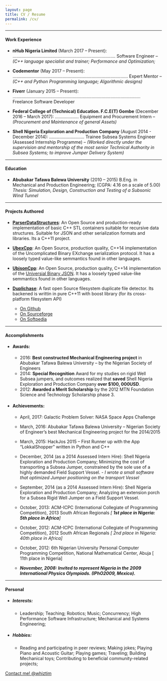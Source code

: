 ```yaml
---
layout: page
title: CV / Resume
permalink: /cv/
---
```


--------------------------------

#### Work Experience

- **nHub Nigeria Limited** (March 2017 – Present): .................................................................................. Software Engineer – *(C++ language specialist and trainer; Performance and Optimization;*

- **Codementor** (May 2017 – Present): ............................................................................................ Expert Mentor – *(C++ and Python Programming language; Algorithmic designs)*

- **Fiverr** (January 2015 – Present): ...................................................................................................... Freelance Software Developer 

- **Federal College of (Technical) Education. F.C.E(T) Gombe** (December 2016 – March 2017): ................... Equipment and Procurement Intern – *(Procurement and Maintenance of general Assets)*

- **Shell Nigeria Exploration and Production Company** (August 2014 - December 2014): ............................ Trainee Subsea Systems Engineer (Assessed Internship Programme) – *(Worked directly under the supervision and mentorship of the most senior Technical Authority in Subsea Systems; to improve Jumper Delivery System)*

---------------------------

#### Education

- **Abubakar Tafawa Balewa University** (2010 – 2015) B.Eng. in Mechanical and Production Engineering; (CGPA: 4.16 on a scale of 5.00) *Thesis: Simulation, Design, Construction and Testing of a Subsonic Wind Tunnel*


--------------------------------

#### Projects Authored

- [**ParserDataStructures**](https://github.com/WhiZTiM/ParserDataStructures): An Open Source and production-ready implementation of basic C++ STL containers suitable for recursive data structures. Suitable for JSON and other serialization formats and libraries. Its a C++11 project. 

- [**UbexCpp**](https://github.com/WhiZTiM/UbexCpp): An Open Source, production quality, C++14 implementation of the Uncomplicated Binary EXchange serialization protocol. It has a loosely typed value-like semmantics found in other languages.

- [**UbjsonCpp**](https://github.com/WhiZTiM/UbjsonCpp): An Open Source, production quality, C++14 implementation of the [Universial Binary JSON](http://ubjson.org). It has a loosely typed value-like semmantics found in other languages.

- [**Duplichase**](https://sourceforge.net/projects/duplichase/): A fast open Source filesystem duplicate file detector. Its backened is writtin in pure C++11 with boost library (for its cross-platform filesystem API) 

  - [On Github](https://github.com/WhiZTiM/duplichase)
  - [On Sourceforge](https://sourceforge.net/projects/duplichase/)
  - [On Softpedia](http://www.softpedia.com/get/System/File-Management/DupLichaSe.shtml)

------------------------

#### Accomplishments  

- #### Awards:

  - 2016: **Best constructed Mechanical Engineering project** in Abubakar Tafawa Balewa University – by the Nigerian Society of Engineers
  - 2014: **Special Recognition** Award for my studies on rigid Well Subsea jumpers, and outcomes realized that **saved** Shell Nigeria Exploration and Production Company **over $100, 000USD**.
  - 2012: **Awarded a Merit Scholarship** by the 2012 MTN Foundation Science and Technology Scholarship phase 3.

- #### Achievements:
  - April, 2017:    Galactic Problem Solver: NASA Space Apps Challenge

  - March, 2016:    Abubakar Tafawa Balewa University – Nigerian Society of Engineer’s best Mechanical Engineering project for the 2014/2015
  
  - March, 2015:    HackJos 2015 – First Runner up with the App “LokkalShopper” written in Python and C++
  
  - December, 2014 (as a 2014 Assessed Intern Hire): Shell Nigeria Exploration and Production Company; Minimizing the cost of transporting a Subsea Jumper, constrained by the sole use of a highly demanded Field Support Vessel. - *I wrote a small software that optimized Jumper positioning on the transport Vessel*
  
  - September, 2014 (as a 2014 Assessed Intern Hire): Shell Nigeria Exploration and Production Company; Analyzing an extension porch for a Subsea Rigid Well Jumper on a Field Support Vessel.
  
  - October, 2013:  ACM-ICPC (International Collegiate of Programming Competition), 2013 South African Regionals *[ **1st place in Nigeria: 5th place in Africa**]*
  
  - October, 2012:  ACM-ICPC (International Collegiate of Programming Competition), 2012 South African Regionals *[ 2nd place in Nigeria: 40th place in Africa]*
  
  - October, 2012:  6th Nigerian University Personal Computer Programming Competition, National Mathematical Center, Abuja [ 11th place in Nigeria]
  
  - ***November, 2008: Invited to represent Nigeria in the 2009 International Physics Olympiads. (IPhO2009, Mexico).***

--------------------------------

#### Personal

- ##### Interests:
  - Leadership; Teaching; Robotics; Music; Concurrency; High Performance Software Infrastructure; Mechanical and Systems Engineering;
- ##### Hobbies:
  - Reading and participating in peer reviews; Making jokes; Playing Piano and Acoustic Guitar; Playing games; Traveling; Building Mechanical toys; Contributing to beneficial community-related projects;

[Contact me! @whiztim](mailto:whiztim@outlook.com)